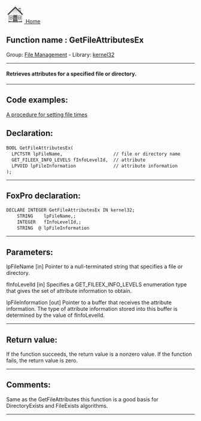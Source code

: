 [<img src="../../images/home.png"> Home ](https://github.com/VFPX/Win32API)  

## Function name : GetFileAttributesEx
Group: [File Management](../../functions_group.md#File_Management)  -  Library: [kernel32](../../Libraries.md#kernel32)  
***  


#### Retrieves attributes for a specified file or directory.
***  


## Code examples:
[A procedure for setting file times](../../samples/sample_128.md)  

## Declaration:
```foxpro  
BOOL GetFileAttributesEx(
  LPCTSTR lpFileName,                   // file or directory name
  GET_FILEEX_INFO_LEVELS fInfoLevelId,  // attribute
  LPVOID lpFileInformation              // attribute information
);  
```  
***  


## FoxPro declaration:
```foxpro  
DECLARE INTEGER GetFileAttributesEx IN kernel32;
	STRING    lpFileName,;
	INTEGER   fInfoLevelId,;
	STRING  @ lpFileInformation  
```  
***  


## Parameters:
lpFileName 
[in] Pointer to a null-terminated string that specifies a file or directory. 

fInfoLevelId 
[in] Specifies a GET_FILEEX_INFO_LEVELS enumeration type that gives the set of attribute information to obtain. 

lpFileInformation 
[out] Pointer to a buffer that receives the attribute information. The type of attribute information stored into this buffer is determined by the value of fInfoLevelId.  
***  


## Return value:
If the function succeeds, the return value is a nonzero value. If the function fails, the return value is zero. 
  
***  


## Comments:
Same as the GetFileAttributes this function is a good basis for DirectoryExists and FileExists algorithms.  
  
***  

